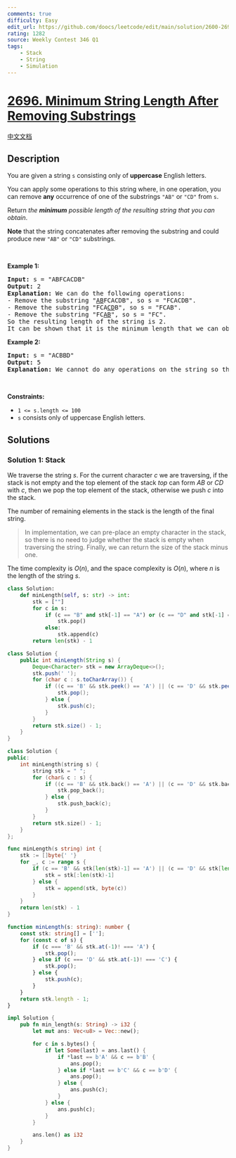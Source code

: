 ```yaml
---
comments: true
difficulty: Easy
edit_url: https://github.com/doocs/leetcode/edit/main/solution/2600-2699/2696.Minimum%20String%20Length%20After%20Removing%20Substrings/README_EN.md
rating: 1282
source: Weekly Contest 346 Q1
tags:
    - Stack
    - String
    - Simulation
---
```


# [2696. Minimum String Length After Removing Substrings](https://leetcode.com/problems/minimum-string-length-after-removing-substrings)

[中文文档](/solution/2600-2699/2696.Minimum%20String%20Length%20After%20Removing%20Substrings/README.md)

## Description

<p>You are given a string <code>s</code> consisting only of <strong>uppercase</strong> English letters.</p>

<p>You can apply some operations to this string where, in one operation, you can remove <strong>any</strong> occurrence of one of the substrings <code>&quot;AB&quot;</code> or <code>&quot;CD&quot;</code> from <code>s</code>.</p>

<p>Return <em>the <strong>minimum</strong> possible length of the resulting string that you can obtain</em>.</p>

<p><strong>Note</strong> that the string concatenates after removing the substring and could produce new <code>&quot;AB&quot;</code> or <code>&quot;CD&quot;</code> substrings.</p>

<p>&nbsp;</p>
<p><strong class="example">Example 1:</strong></p>

<pre>
<strong>Input:</strong> s = &quot;ABFCACDB&quot;
<strong>Output:</strong> 2
<strong>Explanation:</strong> We can do the following operations:
- Remove the substring &quot;<u>AB</u>FCACDB&quot;, so s = &quot;FCACDB&quot;.
- Remove the substring &quot;FCA<u>CD</u>B&quot;, so s = &quot;FCAB&quot;.
- Remove the substring &quot;FC<u>AB</u>&quot;, so s = &quot;FC&quot;.
So the resulting length of the string is 2.
It can be shown that it is the minimum length that we can obtain.</pre>

<p><strong class="example">Example 2:</strong></p>

<pre>
<strong>Input:</strong> s = &quot;ACBBD&quot;
<strong>Output:</strong> 5
<strong>Explanation:</strong> We cannot do any operations on the string so the length remains the same.
</pre>

<p>&nbsp;</p>
<p><strong>Constraints:</strong></p>

<ul>
	<li><code>1 &lt;= s.length &lt;= 100</code></li>
	<li><code>s</code>&nbsp;consists only of uppercase English letters.</li>
</ul>

## Solutions

### Solution 1: Stack

We traverse the string $s$. For the current character $c$ we are traversing, if the stack is not empty and the top element of the stack $top$ can form $AB$ or $CD$ with $c$, then we pop the top element of the stack, otherwise we push $c$ into the stack.

The number of remaining elements in the stack is the length of the final string.

> In implementation, we can pre-place an empty character in the stack, so there is no need to judge whether the stack is empty when traversing the string. Finally, we can return the size of the stack minus one.

The time complexity is $O(n)$, and the space complexity is $O(n)$, where $n$ is the length of the string $s$.

<!-- tabs:start -->

```python
class Solution:
    def minLength(self, s: str) -> int:
        stk = [""]
        for c in s:
            if (c == "B" and stk[-1] == "A") or (c == "D" and stk[-1] == "C"):
                stk.pop()
            else:
                stk.append(c)
        return len(stk) - 1
```

```java
class Solution {
    public int minLength(String s) {
        Deque<Character> stk = new ArrayDeque<>();
        stk.push(' ');
        for (char c : s.toCharArray()) {
            if ((c == 'B' && stk.peek() == 'A') || (c == 'D' && stk.peek() == 'C')) {
                stk.pop();
            } else {
                stk.push(c);
            }
        }
        return stk.size() - 1;
    }
}
```

```cpp
class Solution {
public:
    int minLength(string s) {
        string stk = " ";
        for (char& c : s) {
            if ((c == 'B' && stk.back() == 'A') || (c == 'D' && stk.back() == 'C')) {
                stk.pop_back();
            } else {
                stk.push_back(c);
            }
        }
        return stk.size() - 1;
    }
};
```

```go
func minLength(s string) int {
	stk := []byte{' '}
	for _, c := range s {
		if (c == 'B' && stk[len(stk)-1] == 'A') || (c == 'D' && stk[len(stk)-1] == 'C') {
			stk = stk[:len(stk)-1]
		} else {
			stk = append(stk, byte(c))
		}
	}
	return len(stk) - 1
}
```

```ts
function minLength(s: string): number {
    const stk: string[] = [''];
    for (const c of s) {
        if (c === 'B' && stk.at(-1)! === 'A') {
            stk.pop();
        } else if (c === 'D' && stk.at(-1)! === 'C') {
            stk.pop();
        } else {
            stk.push(c);
        }
    }
    return stk.length - 1;
}
```

```rust
impl Solution {
    pub fn min_length(s: String) -> i32 {
        let mut ans: Vec<u8> = Vec::new();

        for c in s.bytes() {
            if let Some(last) = ans.last() {
                if *last == b'A' && c == b'B' {
                    ans.pop();
                } else if *last == b'C' && c == b'D' {
                    ans.pop();
                } else {
                    ans.push(c);
                }
            } else {
                ans.push(c);
            }
        }

        ans.len() as i32
    }
}
```

<!-- tabs:end -->

<!-- end -->
